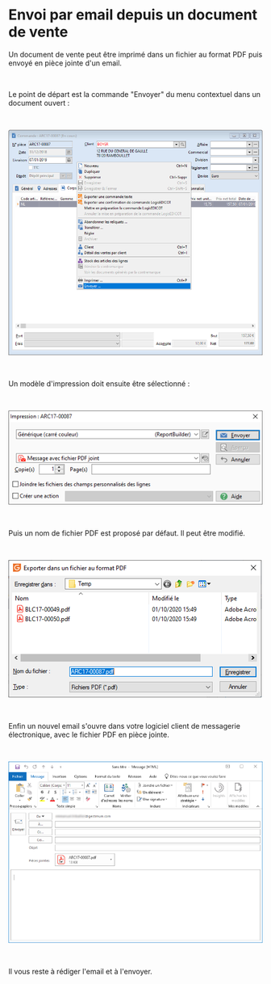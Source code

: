 # Envoi par email depuis un document de vente

Un document de vente peut être imprimé dans un fichier au format PDF puis envoyé en pièce jointe d'un email.


 


Le point de départ est la commande "Envoyer" du menu contextuel dans un document ouvert :


 


![](MenuEnvoyer.png)


 


Un modèle d'impression doit ensuite être sélectionné :


 


![](Impression.png)


 


Puis un nom de fichier PDF est proposé par défaut. Il peut être modifié.


 


![](ExporterFichierPDF.png)


 


Enfin un nouvel email s'ouvre dans votre logiciel client de messagerie électronique, avec le fichier PDF en pièce jointe.


 


![](NouveauMessage.png)


 


Il vous reste à rédiger l'email et à l'envoyer.


